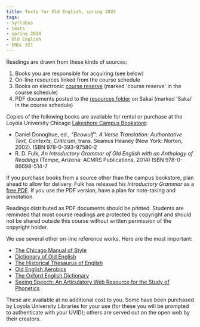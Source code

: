 ```yaml
---
title: Texts for Old English, spring 2024
tags:
- syllabus
- texts
- spring 2024
- Old English
- ENGL 321
---
```


[course reserve]: https://luc.primo.exlibrisgroup.com/discovery/search?query=any,contains,cornelius%20321&tab=CourseReserves&search_scope=CourseReserves&vid=01LUC_INST:01LUC
[resources folder]: https://sakai.luc.edu/portal/directtool/0d4ee0b0-42d1-4868-98e2-8aa0cd77b220/

Readings are drawn from these kinds of sources:

1. Books you are responsible for acquiring (see below)
1. On-line resources linked from the course schedule
1. Books on electronic [course reserve] \(marked 'course reserve' in the course schedule)
1. PDF documents posted to the [resources folder] on Sakai (marked 'Sakai' in the course schedule)

Copies of the following books are available for rental or purchase at the Loyola University Chicago [Lakeshore Campus Bookstore](https://www.bkstr.com/loyolachicagostore/home):

- Daniel Donoghue, ed., *"Beowulf": A Verse Translation: Authoritative Text, Contexts, Criticism*, trans. Seamus Heaney (New York: Norton, 2002).
  ISBN 978-0-393-97580-2
- R. D. Fulk, *An Introductory Grammar of Old English with an Anthology of Readings* (Tempe, Arizona: ACMRS Publications, 2014)
  ISBN 978-0-86698-514-7

If you purchase books from a source other than the campus bookstore, plan ahead to allow for delivery.
Fulk has released his *Introductory Grammar* as a [free PDF](https://scholarworks.iu.edu/dspace/bitstream/handle/2022/25547/Fulk_Print4.pdf).
If you use the PDF version, have a plan for note-taking and annotation.

Readings distributed as PDF documents should be printed.
Students are reminded that most course readings are protected by copyright and should not be shared outside this course without written permission of the copyright holder.

We use several other on-line reference works.
Here are the most important:

- [The Chicago Manual of Style](https://www-chicagomanualofstyle-org.flagship.luc.edu/home.html)
- [Dictionary of Old English](https://tapor.library.utoronto.ca/doe/)
- [The Historical Thesaurus of English](https://ht.ac.uk/)
- [Old English Aerobics](https://www.oldenglishaerobics.net/)
- [The Oxford English Dictionary](https://www-oed-com.flagship.luc.edu/)
- [Seeing Speech: An Articulatory Web Resource for the Study of Phonetics](https://www.seeingspeech.ac.uk/)

These are available at no additional cost to you.
Some have been purchased by Loyola University Libraries for your use (for these you will be prompted to authenticate with your UVID);
others are served out on the open web by their creators.
